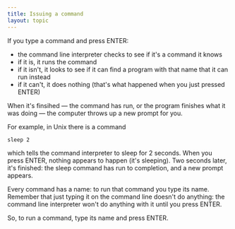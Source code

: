 ```yaml
---
title: Issuing a command
layout: topic
---
```


If you type a command and press ENTER:

* the command line interpreter checks to see if it's a command it knows
* if it is, it runs the command
* if it isn't, it looks to see if it can find a program with that name that it can run instead
* if it can't, it does nothing (that's what happened when you just pressed ENTER)

When it's finsihed — the command has run, or the program finishes what it was doing — the computer throws up a new prompt for you.

For example, in Unix there is a command

    sleep 2
    
which tells the command interpreter to sleep for 2 seconds. When you press ENTER, nothing appears to happen (it's sleeping). Two seconds later, it's finished: the sleep command has run to completion, and a new prompt appears.

Every command has a name: to run that command you type its name. Remember that just typing it on the command line doesn't do anything: the command line interpreter won't do anything with it until you press ENTER.

So, to run a command, type its name and press ENTER.